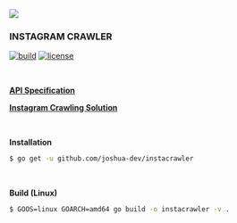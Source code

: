 <img src="https://lh5.googleusercontent.com/proxy/r5D7LX7gbvXfuJU1SFAfCM1SerPt0KcBvR_R0qpXO_fsa39nwCKhyGE0UQbFP99XpSMRuPWrckLRnkoU747FW6EHY1_Gqf1xzhXYhJnIqIHizuhbBX3fh0sgdxbpIwJrDtC9g-uELzM-xYNfiw=s0-d">

<br>

### INSTAGRAM CRAWLER

[![build](https://img.shields.io/badge/build-passing-brightgreen?style=flat&logo=github)](https://github.com/joshua-dev/instacrawler/pulse)
[![license](https://img.shields.io/badge/license-MIT-blue)](https://github.com/joshua-dev/instacrawler/blob/master/LICENSE)

<br>

[**API Specification**](https://github.com/joshua-dev/instacrawler/blob/master/doc/api-spec.md)

[**Instagram Crawling Solution**](https://github.com/joshua-dev/instacrawler/blob/master/doc/instagram-crawling-solution.md)

<br>

**Installation**

```bash
$ go get -u github.com/joshua-dev/instacrawler
```

<br>

**Build (Linux)**

```bash
$ GOOS=linux GOARCH=amd64 go build -o instacrawler -v .
```

